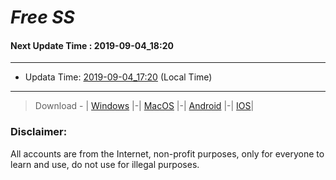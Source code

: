
# *Free SS*

#### Next Update Time : 2019-09-04_18:20

---
* Updata Time: [2019-09-04_17:20](https://github.com/Geek-007/free-SS/blob/master/2019-09-04_17:20_FreeSS.txt) (Local Time)
---

> Download - | [Windows](https://github.com/shadowsocks/shadowsocks-windows/releases) |-| [MacOS](https://github.com/shadowsocks/shadowsocks-iOS/releases) |-| [Android](https://github.com/shadowsocks/shadowsocks-android/releases) |-| [IOS](https://itunes.apple.com/us/)|

### Disclaimer:
All accounts are from the Internet, non-profit purposes, only for everyone to learn and use, do not use for illegal purposes.
<br>
